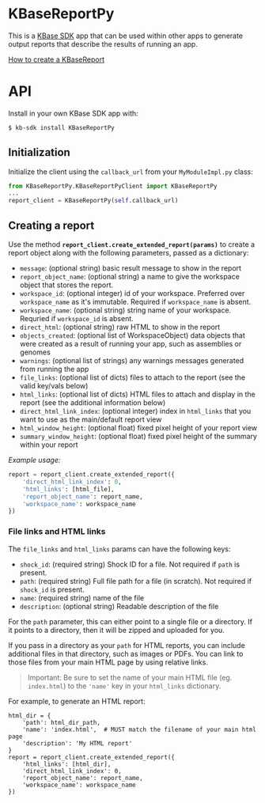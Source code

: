 
# KBaseReportPy

This is a [KBase SDK](https://github.com/kbase/kb_sdk) app that can be used within other apps to generate output reports that describe the results of running an app.

[How to create a KBaseReport](https://kbase.github.io/kb_sdk_docs/howtos/create_a_report.html)

# API

Install in your own KBase SDK app with:

```sh
$ kb-sdk install KBaseReportPy
```

## Initialization

Initialize the client using the `callback_url` from your `MyModuleImpl.py` class:

```py
from KBaseReportPy.KBaseReportPyClient import KBaseReportPy
...
report_client = KBaseReportPy(self.callback_url)
```

## Creating a report

Use the method **`report_client.create_extended_report(params)`** to create a report object along with the following parameters, passed as a dictionary:

* `message`: (optional string) basic result message to show in the report
* `report_object_name`: (optional string) a name to give the workspace object that stores the report.
* `workspace_id`: (optional integer) id of your workspace. Preferred over `workspace_name` as it's immutable. Required if `workspace_name` is absent.
* `workspace_name`: (optional string) string name of your workspace. Requried if `workspace_id` is absent.
* `direct_html`: (optional string) raw HTML to show in the report
* `objects_created`: (optional list of WorkspaceObject) data objects that were created as a result of running your app, such as assemblies or genomes
* `warnings`: (optional list of strings) any warnings messages generated from running the app
* `file_links`: (optional list of dicts) files to attach to the report (see the valid key/vals below)
* `html_links`: (optional list of dicts) HTML files to attach and display in the report (see the additional information below)
* `direct_html_link_index`: (optional integer) index in `html_links` that you want to use as the main/default report view
* `html_window_height`: (optional float) fixed pixel height of your report view
* `summary_window_height`: (optional float) fixed pixel height of the summary within your report

_Example usage:_

```py
report = report_client.create_extended_report({
    'direct_html_link_index': 0,
    'html_links': [html_file],
    'report_object_name': report_name,
    'workspace_name': workspace_name
})
```

### File links and HTML links

The `file_links` and `html_links` params can have the following keys:

* `shock_id`: (required string) Shock ID for a file. Not required if `path` is present.
* `path`: (required string) Full file path for a file (in scratch). Not required if `shock_id` is present.
* `name`: (required string) name of the file
* `description`: (optional string) Readable description of the file

For the `path` parameter, this can either point to a single file or a directory. If it points to a directory, then it will be zipped and uploaded for you.

If you pass in a directory as your `path` for HTML reports, you can include additional files in that directory, such as images or PDFs. You can link to those files from your main HTML page by using relative links.

> Important: Be sure to set the name of your main HTML file (eg. `index.html`) to the `'name'` key in your `html_links` dictionary.

For example, to generate an HTML report:

```
html_dir = {
    'path': html_dir_path,
    'name': 'index.html',  # MUST match the filename of your main html page
    'description': 'My HTML report'
}
report = report_client.create_extended_report({
    'html_links': [html_dir],
    'direct_html_link_index': 0,
    'report_object_name': report_name,
    'workspace_name': workspace_name
})
```
